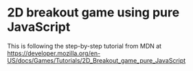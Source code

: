 # 2D breakout game using pure JavaScript

This is following the step-by-step tutorial from MDN at https://developer.mozilla.org/en-US/docs/Games/Tutorials/2D_Breakout_game_pure_JavaScript